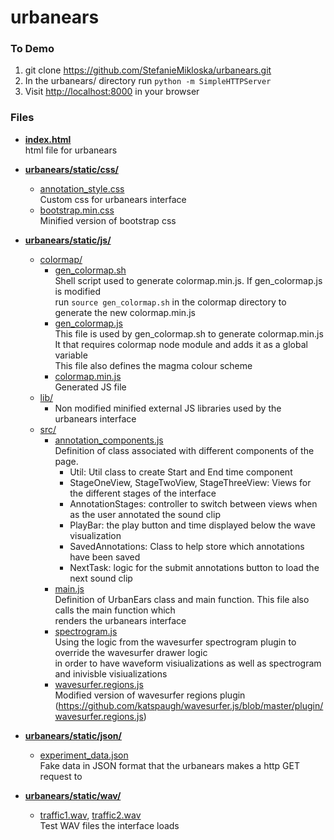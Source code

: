# urbanears
### To Demo
1. git clone https://github.com/StefanieMikloska/urbanears.git
2. In the urbanears/ directory run `python -m SimpleHTTPServer`
3. Visit <http://localhost:8000> in your browser

### Files
* [**index.html**](index.html)  
   html file for urbanears

* [**urbanears/static/css/**](static/css/)
   * [annotation_style.css](static/css/annotation_style.css)  
      Custom css for urbanears interface
   * [bootstrap.min.css](static/css/bootstrap.min.css)  
      Minified version of bootstrap css

* [**urbanears/static/js/**](static/js/)
   * [colormap/](static/js/colormap/)
      * [gen_colormap.sh](static/js/colormap/gen_colormap.sh)  
         Shell script used to generate colormap.min.js. If gen_colormap.js is modified  
         run `source gen_colormap.sh` in the colormap directory to generate the new colormap.min.js
      * [gen_colormap.js](static/js/colormap/gen_colormap.js)  
         This file is used by gen_colormap.sh to generate colormap.min.js  
         It that requires colormap node module and adds it as a global variable  
         This file also defines the magma colour scheme
      * [colormap.min.js](static/js/colormap/colormap.min.js)  
         Generated JS file
   * [lib/](static/js/lib/)
      * Non modified minified external JS libraries used by the  urbanears interface
   * [src/](static/js/src/)
      * [annotation_components.js](static/js/src/annotation_components.js)  
         Definition of class associated with different components of the page.  
         * Util: Util class to create Start and End time component
         * StageOneView, StageTwoView, StageThreeView: Views for the different stages of the interface
         * AnnotationStages: controller to switch between views when as the user annotated the sound clip
         * PlayBar: the play button and time displayed below the wave visualization
         * SavedAnnotations: Class to help store which annotations have been saved
         * NextTask: logic for the submit annotations button to load the next sound clip
      * [main.js](static/js/src/main.js)  
         Definition of UrbanEars class and main function. This file also calls the main function which  
         renders the urbanears interface
      * [spectrogram.js](static/js/src/spectrogram.js)  
         Using the logic from the wavesurfer spectrogram plugin to override the wavesurfer drawer logic  
         in order to have waveform visiualizations as well as spectrogram and inivisble visiualizations  
      * [wavesurfer.regions.js](static/js/src/wavesurfer.regions.js)  
         Modified version of wavesurfer regions plugin (https://github.com/katspaugh/wavesurfer.js/blob/master/plugin/wavesurfer.regions.js) 

* [**urbanears/static/json/**](static/json/)
   * [experiment_data.json](static/json/experiment_data.json)  
      Fake data in JSON format that the urbanears makes a http GET request to

* [**urbanears/static/wav/**](static/wav/)
   * [traffic1.wav](static/wav/traffic1.wav), [traffic2.wav](static/wav/traffic2.wav)  
      Test WAV files the interface loads
